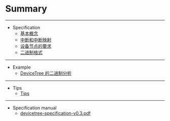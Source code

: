 # Summary

---

- Specification
    - [基本概念](Markdown/2021-07-03-DTS-Devicetree-specification-the-devicetree.md)
    - [中断和中断映射](Markdown/2021-07-04-DTS-Devicetree-specification-interrupts-and-interrupt-mapping.md)
    - [设备节点的要求](Markdown/2021-07-19-DTS-Devicetree-specification-device-node-requirements.md)
    - [二进制格式](Markdown/2021-07-31-DTS-Devicetree-specification-flattened-devicetree-format.md)

---

- Example
    - [DeviceTree 的二进制分析](Markdown/2021-08-08-DTS-Example-binary-format.md)

---

- Tips
    - [Tips](Markdown/2021-08-08-DTS-Tips.md)

---

- Specification manual
    - [devicetree-specification-v0.3.pdf](Spec/devicetree-specification-v0.3.pdf)

